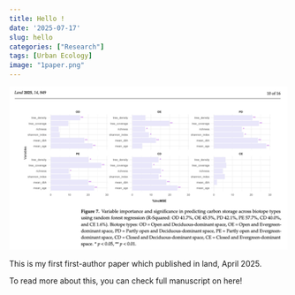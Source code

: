 ```yaml
---
title: Hello !
date: '2025-07-17'
slug: hello
categories: ["Research"]
tags: [Urban Ecology]
image: "1paper.png"
---
```


![My first first-author paper](1paper.png)

This is my first first-author paper which published in land, April 2025.

To read more about this, you can check full manuscript on here!